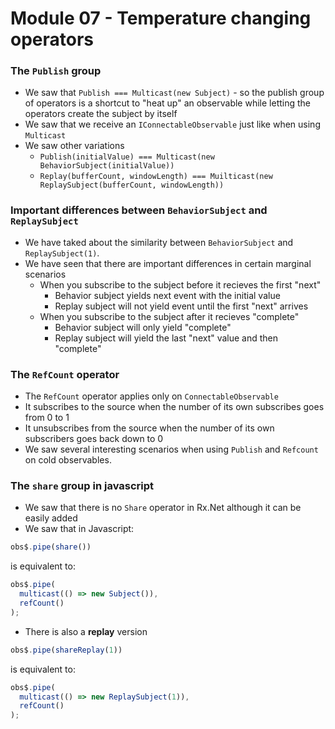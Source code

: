 # Module 07 - Temperature changing operators

### The `Publish` group
* We saw that `Publish === Multicast(new Subject)` - so the publish group of operators is a shortcut to "heat up" an observable while letting the operators create the subject by itself
* We saw that we receive an `IConnectableObservable` just like when using `Multicast`
* We saw other variations
  * `Publish(initialValue) === Multicast(new BehaviorSubject(initialValue))`
  * `Replay(bufferCount, windowLength) === Muilticast(new ReplaySubject(bufferCount, windowLength))`

### Important differences between `BehaviorSubject` and `ReplaySubject`
* We have taked about the similarity between `BehaviorSubject` and `ReplaySubject(1)`.
* We have seen that there are important differences in certain marginal scenarios
  * When you subscribe to the subject before it recieves the first "next"
    * Behavior subject yields next event with the initial value
    * Replay subject will not yield event until the first "next" arrives
  * When you subscribe to the subject after it recieves "complete"
    * Behavior subject will only yield "complete"
    * Replay subject will yield the last "next" value and then "complete"

### The `RefCount` operator
* The `RefCount` operator applies only on `ConnectableObservable`
* It subscribes to the source when the number of its own subscribes goes from 0 to 1
* It unsubscribes from the source when the number of its own subscribers goes back down to 0
* We saw several interesting scenarios when using `Publish` and `Refcount` on cold observables.

### The `share` group in javascript
* We saw that there is no `Share` operator in Rx.Net although it can be easily added
* We saw that in Javascript:
  
```js
obs$.pipe(share())
```

is equivalent to: 

```js
obs$.pipe(
  multicast(() => new Subject()), 
  refCount()
);
```

* There is also a **replay** version

```js
obs$.pipe(shareReplay(1))
```

is equivalent to: 
```js
obs$.pipe(
  multicast(() => new ReplaySubject(1)), 
  refCount()
);
```

